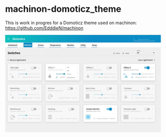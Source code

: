 # machinon-domoticz_theme
This is work in progres for a Domoticz theme used on machinon:
https://github.com/EdddieN/machinon

![Idea of theme machinon](/machinon/idea_domoticz_machinon.jpg)
